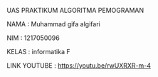 UAS PRAKTIKUM ALGORITMA PEMOGRAMAN

NAMA  : Muhammad gifa algifari

NIM   : 1217050096

KELAS : informatika F

LINK YOUTUBE :
https://youtu.be/rwUXRXR-m-4
